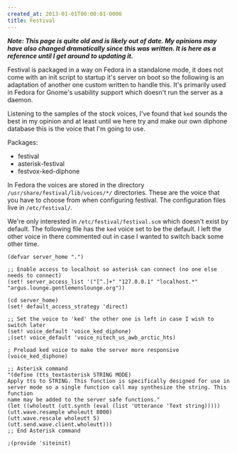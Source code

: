 ```yaml
---
created_at: 2013-01-01T00:00:01-0000
title: Festival
---
```


***Note: This page is quite old and is likely out of date. My opinions may have
also changed dramatically since this was written. It is here as a reference
until I get around to updating it.***

Festival is packaged in a way on Fedora in a standalone mode, it does not come
with an init script to startup it's server on boot so the following is an
adaptation of another one custom written to handle this. It's primarily used in
Fedora for Gnome's usability support which doesn't run the server as a daemon.

Listening to the samples of the stock voices, I've found that `ked` sounds the
best in my opinion and at least until we here try and make our own diphone
database this is the voice that I'm going to use.

Packages:

* festival
* asterisk-festival
* festvox-ked-diphone

In Fedora the voices are stored in the directory
`/usr/share/festival/lib/voices/*/` directories. These are the voice that you
have to choose from when configuring festival. The configuration files live in
`/etc/festival/`.

We're only interested in `/etc/festival/festival.scm` which doesn't exist by
default. The following file has the `ked` voice set to be the default. I left
the other voice in there commented out in case I wanted to switch back some
other time.

```
(defvar server_home ".")

;; Enable access to localhost so asterisk can connect (no one else needs to connect)
(set! server_access_list '("[^.]+" "127.0.0.1" "localhost.*" "argus.lounge.gentlemenslounge.org"))

(cd server_home)
(set! default_access_strategy 'direct)

;; Set the voice to 'ked' the other one is left in case I wish to switch later
(set! voice_default 'voice_ked_diphone)
;(set! voice_default 'voice_nitech_us_awb_arctic_hts)

; Preload ked voice to make the server more responsive
(voice_ked_diphone)

;; Asterisk command
"(define (tts_textasterisk STRING MODE)
Apply tts to STRING. This function is specifically designed for use in
server mode so a single function call may synthesize the string. This function
name may be added to the server safe functions."
(let ((wholeutt (utt.synth (eval (list 'Utterance 'Text string)))))
(utt.wave.resample wholeutt 8000)
(utt.wave.rescale wholeutt 5)
(utt.send.wave.client.wholeutt)))
;; End Asterisk command

;(provide 'siteinit)
```
